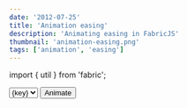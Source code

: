 ```yaml
---
date: '2012-07-25'
title: 'Animation easing'
description: 'Animating easing in FabricJS'
thumbnail: 'animation-easing.png'
tags: ['animation', 'easing']
---
```


import { util } from 'fabric';

<select id="easing">
  {Object.keys(util.ease).map(key => <option key={key}>{key}</option>)}
</select>
<button id="animate">Animate</button>
<canvas width="600" height="500" id="canvas"></canvas>
